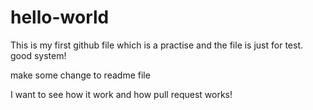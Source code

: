 # hello-world
This is my first github file which is a practise
and the file is just for test.
good system!


make some change to readme file

I want to see how it work
and how pull request works!
